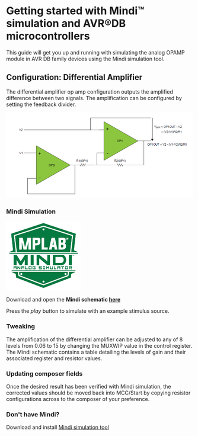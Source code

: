 # Getting started with Mindi™ simulation and AVR®DB microcontrollers
This guide will get you up and running with simulating the analog OPAMP module in AVR DB family devices using the Mindi simulation tool.
## Configuration: Differential Amplifier
The differential amplifier op amp configuration outputs the amplified difference between two signals. The amplification can be configured by setting the feedback divider.

![Differential Amplifier](images/configuration.png)

### Mindi Simulation
![Mindi](images/mplab-mindi-analog-simulator.png)

Download and open the **Mindi schematic [here](schematics/)**

Press the _play_ button to simulate with an example stimulus source.

### Tweaking
The amplification of the differential amplifier can be adjusted to any of 8 levels from 0.06 to 15 by changing the MUXWIP value in the control register. The Mindi schematic contains a table detailing the levels of gain and their associated register and resistor values.

### Updating composer fields
Once the desired result has been verified with Mindi simulation, the corrected values should be moved back into MCC/Start by copying resistor configurations across to the composer of your preference.

### Don't have Mindi?
Download and install [Mindi simulation tool](https://www.microchip.com/mplab/mplab-mindi)
